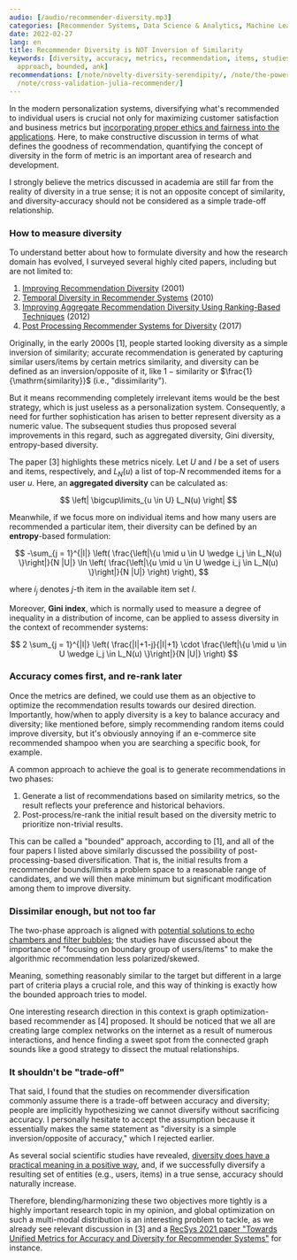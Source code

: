 ```yaml
---
audio: [/audio/recommender-diversity.mp3]
categories: [Recommender Systems, Data Science & Analytics, Machine Learning]
date: 2022-02-27
lang: en
title: Recommender Diversity is NOT Inversion of Similarity
keywords: [diversity, accuracy, metrics, recommendation, items, studies, similarity,
  approach, bounded, ank]
recommendations: [/note/novelty-diversity-serendipity/, /note/the-power-of-diverse-thinking/,
  /note/cross-validation-julia-recommender/]
---
```


In the modern personalization systems, diversifying what's recommended to individual users is crucial not only for maximizing customer satisfaction and business metrics but [incorporating proper ethics and fairness into the applications](/note/ethical-challenges-in-recommender-systems/). Here, to make constructive discussion in terms of what defines the goodness of recommendation, quantifying the concept of diversity in the form of metric is an important area of research and development.

I strongly believe the metrics discussed in academia are still far from the reality of diversity in a true sense; it is not an opposite concept of similarity, and diversity-accuracy should not be considered as a simple trade-off relationship.

### How to measure diversity

To understand better about how to formulate diversity and how the research domain has evolved, I surveyed several highly cited papers, including but are not limited to:

1. [Improving Recommendation Diversity](https://citeseerx.ist.psu.edu/viewdoc/download?doi=10.1.1.8.5232&rep=rep1&type=pdf) (2001)
2. [Temporal Diversity in Recommender Systems](https://dl.acm.org/doi/10.1145/1835449.1835486) (2010)
3. [Improving Aggregate Recommendation Diversity Using Ranking-Based Techniques](https://ieeexplore.ieee.org/document/5680904) (2012)
4. [Post Processing Recommender Systems for Diversity](https://dl.acm.org/doi/10.1145/3097983.3098173) (2017)

Originally, in the early 2000s \[1\], people started looking diversity as a simple inversion of similarity; accurate recommendation is generated by capturing similar users/items by certain metrics $\mathrm{similarity}$, and diversity can be defined as an inversion/opposite of it, like $1 - \mathrm{similarity}$ or $\frac{1}{\mathrm{similarity}}$ (i.e., "dissimilarity").

But it means recommending completely irrelevant items would be the best strategy, which is just useless as a personalization system. Consequently, a need for further sophistication has arisen to better represent diversity as a numeric value. The subsequent studies thus proposed several improvements in this regard, such as aggregated diversity, Gini diversity, entropy-based diversity.

The paper \[3\] highlights these metrics nicely. Let $U$ and $I$ be a set of users and items, respectively, and $L_N(u)$ a list of top-$N$ recommended items for a user $u$. Here, an **aggregated diversity** can be calculated as:

$$
\left| \bigcup\limits_{u \in U} L_N(u) \right|
$$

Meanwhile, if we focus more on individual items and how many users are recommended a particular item, their diversity can be defined by an **entropy**-based formulation:

$$
-\sum_{j = 1}^{|I|} \left( \frac{\left|\{u \mid u \in U \wedge i_j \in L_N(u) \}\right|}{N |U|} \ln \left( \frac{\left|\{u \mid u \in U \wedge i_j \in L_N(u) \}\right|}{N |U|}  \right) \right),
$$

where $i_j$ denotes $j$-th item in the available item set $I$.

Moreover, **Gini index**, which is normally used to measure a degree of inequality in a distribution of income, can be applied to assess diversity in the context of recommender systems:

$$
2 \sum_{j = 1}^{|I|} \left( \frac{|I|+1-j}{|I|+1} \cdot \frac{\left|\{u \mid u \in U \wedge i_j \in L_N(u) \}\right|}{N |U|} \right)
$$

### Accuracy comes first, and re-rank later

Once the metrics are defined, we could use them as an objective to optimize the recommendation results towards our desired direction. Importantly, how/when to apply diversity is a key to balance accuracy and diversity; like mentioned before, simply recommending random items could improve diversity, but it's obviously annoying if an e-commerce site recommended shampoo when you are searching a specific book, for example.

A common approach to achieve the goal is to generate recommendations in two phases:

1. Generate a list of recommendations based on similarity metrics, so the result reflects your preference and historical behaviors.
2. Post-process/re-rank the initial result based on the diversity metric to prioritize non-trivial results.

This can be called a "bounded" approach, according to \[1\], and all of the four papers I listed above similarly discussed the possibility of post-processing-based diversification. That is, the initial results from a recommender bounds/limits a problem space to a reasonable range of candidates, and we will then make minimum but significant modification among them to improve diversity.

### Dissimilar enough, but not too far

The two-phase approach is aligned with [potential solutions to echo chambers and filter bubbles](/note/recsys-2021-echo-chambers-and-filter-bubbles/); the studies have discussed about the importance of "focusing on boundary group of users/items" to make the algorithmic recommendation less polarized/skewed.

Meaning, something reasonably similar to the target but different in a large part of criteria plays a crucial role, and this way of thinking is exactly how the bounded approach tries to model.

One interesting research direction in this context is graph optimization-based recommender as \[4\] proposed. It should be noticed that we all are creating large complex networks on the internet as a result of numerous interactions, and hence finding a sweet spot from the connected graph sounds like a good strategy to dissect the mutual relationships.

### It shouldn't be "trade-off"

That said, I found that the studies on recommender diversification commonly assume there is a trade-off between accuracy and diversity; people are implicitly hypothesizing we cannot diversify without sacrificing accuracy. I personally hesitate to accept the assumption because it essentially makes the same statement as "diversity is a simple inversion/opposite of accuracy," which I rejected earlier.

As several social scientific studies have revealed, [diversity does have a practical meaning in a positive way](/note/the-power-of-diverse-thinking/), and, if we successfully diversify a resulting set of entities (e.g., users, items) in a true sense, accuracy should naturally increase.

Therefore, blending/harmonizing these two objectives more tightly is a highly important research topic in my opinion, and global optimization on such a multi-modal distribution is an interesting problem to tackle, as we already see relevant discussion in \[3\] and a [RecSys 2021 paper "Towards Unified Metrics for Accuracy and Diversity for Recommender Systems"](/note/recsys-2021/) for instance.
